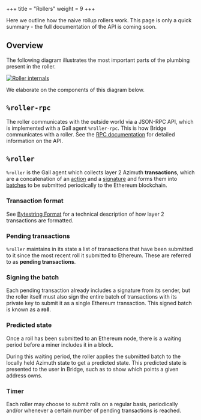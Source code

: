 +++
title = "Rollers"
weight = 9
+++

Here we outline how the naive rollup rollers work. This page is only a quick
summary - the full documentation of the API is coming soon.

## Overview

The following diagram illustrates the most important parts of the plumbing
present in the roller.

[![Roller internals](https://media.urbit.org/docs/layer2/roller-internal.png)](https://media.urbit.org/docs/layer2/roller-internal.png)

We elaborate on the components of this diagram below.

## `%roller-rpc`

The roller communicates with the outside world via a JSON-RPC API, which is
implemented with a Gall agent `%roller-rpc`. This is how Bridge communicates
with a roller. See the [RPC
documentation](https://documenter.getpostman.com/view/16338962/Tzm3nx7x#5a698656-8e7e-433f-9eff-1c6047b9eace)
for detailed information on the API.

## `%roller`

`%roller` is the Gall agent which collects layer 2 Azimuth **transactions**, which
are a concatenation of an
[action](/reference/azimuth/l2/bytestring#actions) and a
[signature](/reference/azimuth/l2/bytestring#signatures) and forms them into
[batches](/reference/azimuth/l2/bytestring#batch) to be submitted periodically to the
Ethereum blockchain.

### Transaction format

See [Bytestring Format](/reference/azimuth/l2/bytestring) for a technical description of
how layer 2 transactions are formatted.

### Pending transactions

`%roller` maintains in its state a list of transactions that have been submitted
to it since the most recent roll it submitted to Ethereum. These are referred to as
**pending transactions**.

### Signing the batch

Each pending transaction already includes a signature from its sender, but the roller
itself must also sign the entire batch of transactions with its private key to
submit it as a single Ethereum transaction. This signed batch is known as a **roll**.

### Predicted state

Once a roll has been submitted to an Ethereum node, there is a waiting period
before a miner includes it in a block.

During this waiting period, the roller applies the submitted batch to the
locally held Azimuth state to get a predicted state. This predicted state is
presented to the user in Bridge, such as to show which points a given address owns.

### Timer

Each roller may choose to submit rolls on a regular basis, periodically
and/or whenever a certain number of pending transactions is reached.

